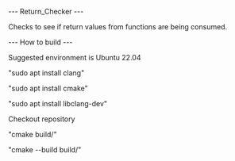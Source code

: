 --- Return_Checker ---

Checks to see if return values from functions are being consumed.


--- How to build ---

Suggested environment is Ubuntu 22.04


"sudo apt install clang"

"sudo apt install cmake"

"sudo apt install libclang-dev"

Checkout repository

"cmake build/"

"cmake --build build/"